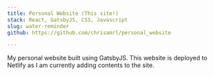 ```yaml
---
title: Personal Website (This site!)
stack: React, GatsbyJS, CSS, Javascript
slug: water-reminder
github: https://github.com/chrisamrl/personal_website

---
```


My personal website built using GatsbyJS. This website is deployed to Netlify as I am currently adding contents to the site. 